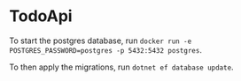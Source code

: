 # TodoApi

To start the postgres database, run `docker run -e POSTGRES_PASSWORD=postgres -p 5432:5432 postgres`.

To then apply the migrations, run `dotnet ef database update`.
